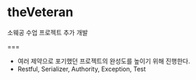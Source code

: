 # theVeteran
소웨공 수업 프로젝트 추가 개발

===

- 여러 제약으로 포기했던 프로젝트의 완성도를 높이기 위해 진행한다.
- Restful, Serializer, Authority, Exception, Test
